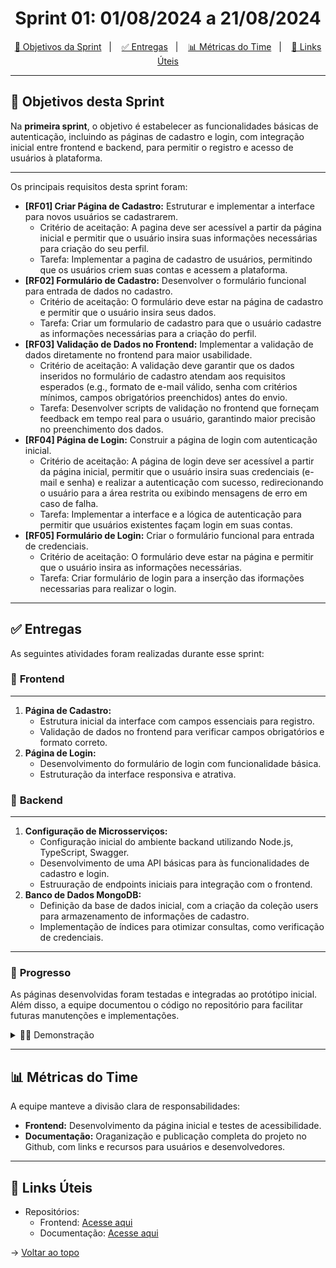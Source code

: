 <span id="topo">

<h1 align="center">Sprint 01: 01/08/2024 a 21/08/2024</h1>


<p align="center">
    <a href="#objetivos">🎯 Objetivos da Sprint</a> &nbsp |&nbsp &nbsp
    <a href="#entregas">✅ Entregas</a> &nbsp |&nbsp &nbsp
    <a href="#metricas">📊 Métricas do Time</a> &nbsp |&nbsp &nbsp
    <a href="#links">🔗 Links Úteis</a>
</p>

---
<span id="objetivos">

## 🎯 Objetivos desta Sprint
Na **primeira sprint**, o objetivo é estabelecer as funcionalidades básicas de autenticação, incluindo as páginas de cadastro e login, com integração inicial entre frontend e backend, para permitir o registro e acesso de usuários à plataforma.

---
Os principais requisitos desta sprint foram:  
- **[RF01] Criar Página de Cadastro:** Estruturar e implementar a interface para novos usuários se cadastrarem.
   - Critério de aceitação: A pagina deve ser acessível a partir da página inicial e permitir que o usuário insira suas informações necessárias para criação do seu perfil.
   - Tarefa: Implementar a pagina de cadastro de usuários, permitindo que os usuários criem suas contas e acessem a plataforma.
- **[RF02] Formulário de Cadastro:** Desenvolver o formulário funcional para entrada de dados no cadastro.
   - Critério de aceitação: O formulário deve estar na página de cadastro e permitir que o usuário insira seus dados.
   - Tarefa: Criar um formulario de cadastro para que o usuário cadastre as informações necessárias para a criação do perfil.
- **[RF03] Validação de Dados no Frontend:** Implementar a validação de dados diretamente no frontend para maior usabilidade.
   - Critério de aceitação: A validação deve garantir que os dados inseridos no formulário de cadastro atendam aos requisitos esperados (e.g., formato de e-mail válido, senha com critérios mínimos, campos obrigatórios preenchidos) antes do envio.
   - Tarefa: Desenvolver scripts de validação no frontend que forneçam feedback em tempo real para o usuário, garantindo maior precisão no preenchimento dos dados.
- **[RF04] Página de Login:** Construir a página de login com autenticação inicial.
   - Critério de aceitação: A página de login deve ser acessível a partir da página inicial, permitir que o usuário insira suas credenciais (e-mail e senha) e realizar a autenticação com sucesso, redirecionando o usuário para a área restrita ou exibindo mensagens de erro em caso de falha.
   - Tarefa: Implementar a interface e a lógica de autenticação para permitir que usuários existentes façam login em suas contas.
- **[RF05] Formulário de Login:** Criar o formulário funcional para entrada de credenciais.
   - Critério de aceitação: O formulário deve estar na página e permitir que o usuário insira as informações necessárias.
   - Tarefa: Criar formulário de login para a inserção das iformações necessarias para realizar o login.

---

<span id="entregas">

## ✅ Entregas
As seguintes atividades foram realizadas durante esse sprint:  

### 📌 **Frontend**
---
1. **Página de Cadastro:**  
   - Estrutura inicial da interface com campos essenciais para registro.  
   - Validação de dados no frontend para verificar campos obrigatórios e formato correto.  
2. **Página de Login:**  
   - Desenvolvimento do formulário de login com funcionalidade básica.  
   - Estruturação da interface responsiva e atrativa.

### 📌 **Backend**
---
1. **Configuração de Microsserviços:**
   - Configuração inicial do ambiente backand utilizando Node.js, TypeScript, Swagger.
   - Desenvolvimento de uma API básicas para às funcionalidades de cadastro e login.
   - Estruuração de endpoints iniciais para integração com o frontend.
2. **Banco de Dados MongoDB:**
   - Definição da base de dados inicial, com a criação da coleção users para armazenamento de informações de cadastro.
   - Implementação de índices para otimizar consultas, como verificação de credenciais.
---
### 📌 **Progresso**
As páginas desenvolvidas foram testadas e integradas ao protótipo inicial. Além disso, a equipe documentou o código no repositório para facilitar futuras manutenções e implementações.

<details>
   <summary>👨‍💻 Demonstração</summary>
   <div style="display: flex; justify-content: center; margin-top: 10px;">
       <img src="../../assets/gif/FoodClubCadastro.gif" alt="Demonstração das páginas de Cadastro" style="max-width: 50%; height: auto;">
   </div>
</details>


---

<span id="metricas">

## 📊 Métricas do Time

A equipe manteve a divisão clara de responsabilidades:  
- **Frontend:** Desenvolvimento da página inicial e testes de acessibilidade.  
- **Documentação:** Oraganização e publicação completa do projeto no Github, com links e recursos para usuários e desenvolvedores. 

---

<span id="links">

## 🔗 Links Úteis
- Repositórios:  
  - Frontend: [Acesse aqui](https://github.com/Bruno-Pasqual/foodClub/tree/master/client)  
  - Documentação: [Acesse aqui](https://github.com/Bruno-Pasqual/foodClub)

<span id="topo">

→ [Voltar ao topo](#topo)
